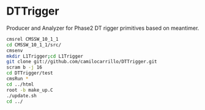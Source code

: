 # DTTrigger

Producer and Analyzer for Phase2 DT rigger primitives based on meantimer.

```sh 
cmsrel CMSSW_10_1_1
cd CMSSW_10_1_1/src/
cmsenv
mkdir L1Trigger;cd L1Trigger
git clone git://github.com/camilocarrillo/DTTrigger.git
scram b -j 16
cd DTTrigger/test
cmsRun *
cd ../html
root -b make_up.C
./update.sh
cd ../
```
